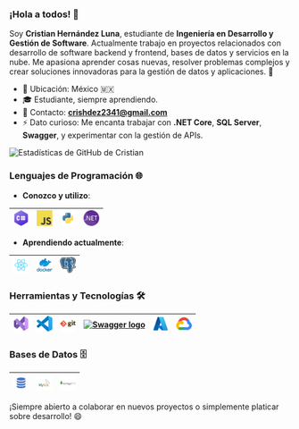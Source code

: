 ### ¡Hola a todos! 👋  

Soy **Cristian Hernández Luna**, estudiante de **Ingeniería en Desarrollo y Gestión de Software**. Actualmente trabajo en proyectos relacionados con desarrollo de software backend y frontend, bases de datos y servicios en la nube. Me apasiona aprender cosas nuevas, resolver problemas complejos y crear soluciones innovadoras para la gestión de datos y aplicaciones. 🚀  

- 📍 Ubicación: México 🇲🇽  
- 🎓 Estudiante, siempre aprendiendo.
- 📩 Contacto: **crishdez2341@gmail.com**    
- ⚡ Dato curioso: Me encanta trabajar con **.NET Core**, **SQL Server**, **Swagger**, y experimentar con la gestión de APIs.

![Estadísticas de GitHub de Cristian](https://github-readme-stats.vercel.app/api?username=CrisHL&show_icons=true&include_all_commits=true&theme=radical&locale=es)

### Lenguajes de Programación 🌐  

- **Conozco y utilizo**:  

| [<img src="https://raw.githubusercontent.com/github/explore/main/topics/csharp/csharp.png" alt="C# logo" width="28">](https://learn.microsoft.com/en-us/dotnet/csharp/) | [<img src="https://raw.githubusercontent.com/github/explore/main/topics/javascript/javascript.png" alt="JS logo" width="28">](https://developer.mozilla.org/en-US/docs/Web/JavaScript) | [<img src="https://raw.githubusercontent.com/github/explore/main/topics/python/python.png" alt="Python logo" width="28">](https://www.python.org/) | [<img src="https://raw.githubusercontent.com/github/explore/main/topics/dotnet/dotnet.png" alt=".NET logo" width="28">](https://dotnet.microsoft.com/) |  
|---|---|---|---|  

- **Aprendiendo actualmente**:  

| [<img src="https://raw.githubusercontent.com/github/explore/main/topics/react/react.png" alt="React logo" width="28">](https://reactjs.org/) | [<img src="https://raw.githubusercontent.com/github/explore/main/topics/docker/docker.png" alt="Docker logo" width="28">](https://www.docker.com/) | [<img src="https://raw.githubusercontent.com/github/explore/main/topics/postgresql/postgresql.png" alt="PostgreSQL logo" width="28">](https://www.postgresql.org/) |  
|---|---|---|  

### Herramientas y Tecnologías 🛠️  

| [<img src="https://raw.githubusercontent.com/github/explore/main/topics/visual-studio/visual-studio.png" alt="Visual Studio logo" width="28">](https://visualstudio.microsoft.com/) | [<img src="https://raw.githubusercontent.com/github/explore/main/topics/visual-studio-code/visual-studio-code.png" alt="Visual Studio Code logo" width="28">](https://code.visualstudio.com/) | [<img src="https://raw.githubusercontent.com/github/explore/main/topics/git/git.png" alt="Git logo" width="28">](https://git-scm.com/) | [<img src="https://user-images.githubusercontent.com/25181517/186711335-a3729606-5a78-4496-9a36-06efcc74f800.png" alt="Swagger logo" width="28">](https://swagger.io/) | [<img src="https://raw.githubusercontent.com/github/explore/main/topics/azure/azure.png" alt="Azure logo" width="28">](https://azure.microsoft.com/) | [<img src="https://raw.githubusercontent.com/github/explore/main/topics/google-cloud/google-cloud.png" alt="Google Cloud logo" width="28">](https://cloud.google.com/) |  
|---|---|---|---|---|---|  

### Bases de Datos 🗄️  

| [<img src="https://raw.githubusercontent.com/github/explore/main/topics/sql/sql.png" alt="SQL Server logo" width="28">](https://www.microsoft.com/en-us/sql-server) | [<img src="https://raw.githubusercontent.com/github/explore/main/topics/mysql/mysql.png" alt="MySQL logo" width="28">](https://www.mysql.com/) | [<img src="https://raw.githubusercontent.com/github/explore/main/topics/mongodb/mongodb.png" alt="MongoDB logo" width="28">](https://www.mongodb.com/) |  
|---|---|---|   

¡Siempre abierto a colaborar en nuevos proyectos o simplemente platicar sobre desarrollo! 😄  
